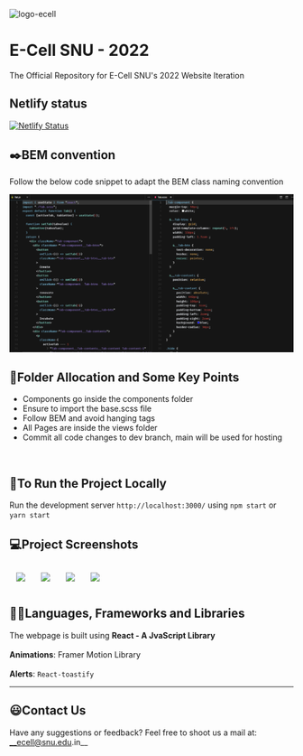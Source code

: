 ![logo-ecell](https://user-images.githubusercontent.com/18113725/149659350-401de8b8-a000-497b-b473-bf18b5dbe355.png)
# E-Cell SNU - 2022

The Official Repository for E-Cell SNU's 2022 Website Iteration


## Netlify status
[![Netlify Status](https://api.netlify.com/api/v1/badges/54b2e6b0-246d-4449-ba7b-a88079d6821a/deploy-status)](https://app.netlify.com/sites/snuyellowpages/deploys)

## ✒️BEM convention
Follow the below code snippet to adapt the BEM class naming convention

![code snippit](https://github.com/ECell-SNU/EcellWebpage-2022/blob/f48737c854f9b52bf0c41113e1d470d0961bc59d/src/ReadMEimages/cdsn.png)
<br />

## 📂Folder Allocation and Some Key Points
- Components go inside the components folder
- Ensure to import the base.scss file
- Follow BEM and avoid hanging tags
- All Pages are inside the views folder
- Commit all code changes to dev branch, main will be used for hosting
<br />

## 🚀To Run the Project Locally
Run the development server `http://localhost:3000/` using ```npm start``` or  ```yarn start```
<br />

## 💻Project Screenshots

<img height="200px" style="padding:12px;" src="https://user-images.githubusercontent.com/18113725/149659477-f88287d7-a80b-4153-8a90-b7e5a071abfb.PNG"></img>
<img height="200px" style="padding:12px;" src="https://user-images.githubusercontent.com/18113725/149659503-9b30f7b2-7d80-4b10-bf59-edba0d122561.PNG"></img>
<img height="200px" style="padding:12px;" src="https://user-images.githubusercontent.com/18113725/149659522-c8506068-b670-4217-94a9-d49cee5ed9e6.PNG"></img>
<img height="200px" style="padding:12px;" src="https://user-images.githubusercontent.com/18113725/149659651-6b5e0e5a-2924-4387-9aa0-d5a360272c2a.PNG"></img>
<br />

## 👨‍💻Languages, Frameworks and Libraries

The webpage is built using __React - A JvaScript Library__ <br /><br />
 __Animations__: Framer Motion Library <br /><br />
 __Alerts__: `React-toastify`
 <hr />

## 😃Contact Us

Have any suggestions or feedback? Feel free to shoot us a mail at: __ecell@snu.edu.in__
